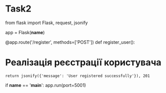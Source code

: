 # Task2
from flask import Flask, request, jsonify

app = Flask(__name__)

@app.route('/register', methods=['POST'])
def register_user():
    
# Реалізація реєстрації користувача
    return jsonify({'message': 'User registered successfully'}), 201

if __name__ == '__main__':
    app.run(port=5001)
